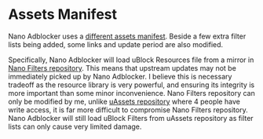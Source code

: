 # Assets Manifest

Nano Adblocker uses a
[different assets manifest](https://github.com/NanoAdblocker/NanoCore2/blob/master/src/assets.json).
Beside a few extra filter lists being added, some links and update period are
also modified.

Specifically, Nano Adblocker will load uBlock Resources file from a mirror
in [Nano Filters repository](https://github.com/NanoAdblocker/NanoFilters).
This means that upstream updates may not be immediately picked up by Nano
Adblocker. I believe this is necessary tradeoff as the resource library is very
powerful, and ensuring its integrity is more important than some minor
inconvenience. Nano Filters repository can only be modified by me, unlike
[uAssets repository](https://github.com/uBlockOrigin/uAssets) where 4 people
have write access, it is far more difficult to compromise Nano Filters
repository. Nano Adblocker will still load uBlock Filters from uAssets
repository as filter lists can only cause very limited damage.
